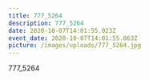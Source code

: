 ```yaml
---
title: 777_5264
description: 777_5264
date: 2020-10-07T14:01:55.023Z
event_date: 2020-10-07T14:01:55.063Z
picture: /images/uploads/777_5264.jpg
---
```

777_5264